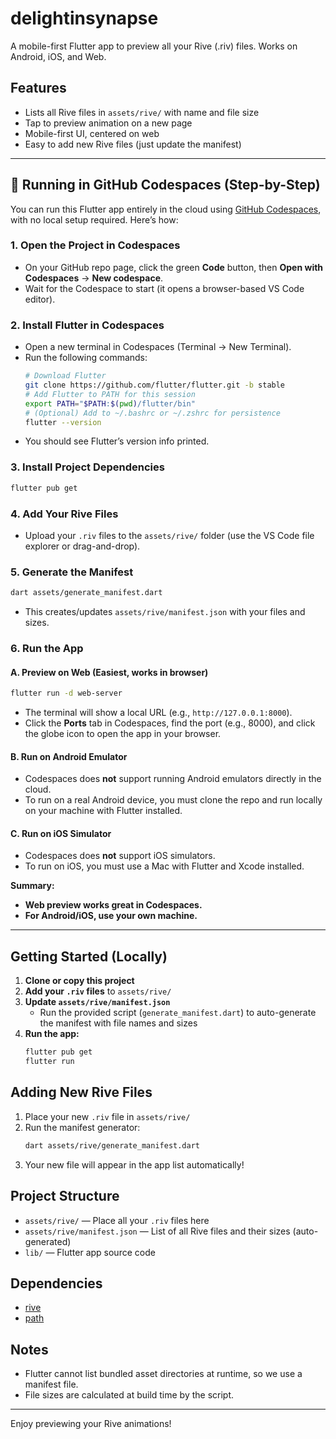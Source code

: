# delightinsynapse

A mobile-first Flutter app to preview all your Rive (.riv) files. Works on Android, iOS, and Web.

## Features

- Lists all Rive files in `assets/rive/` with name and file size
- Tap to preview animation on a new page
- Mobile-first UI, centered on web
- Easy to add new Rive files (just update the manifest)

---

## 🚀 Running in GitHub Codespaces (Step-by-Step)

You can run this Flutter app entirely in the cloud using [GitHub Codespaces](https://github.com/features/codespaces), with no local setup required. Here’s how:

### 1. **Open the Project in Codespaces**

- On your GitHub repo page, click the green **Code** button, then **Open with Codespaces** → **New codespace**.
- Wait for the Codespace to start (it opens a browser-based VS Code editor).

### 2. **Install Flutter in Codespaces**

- Open a new terminal in Codespaces (Terminal → New Terminal).
- Run the following commands:
  ```sh
  # Download Flutter
  git clone https://github.com/flutter/flutter.git -b stable
  # Add Flutter to PATH for this session
  export PATH="$PATH:$(pwd)/flutter/bin"
  # (Optional) Add to ~/.bashrc or ~/.zshrc for persistence
  flutter --version
  ```
- You should see Flutter’s version info printed.

### 3. **Install Project Dependencies**

```sh
flutter pub get
```

### 4. **Add Your Rive Files**

- Upload your `.riv` files to the `assets/rive/` folder (use the VS Code file explorer or drag-and-drop).

### 5. **Generate the Manifest**

```sh
dart assets/generate_manifest.dart
```

- This creates/updates `assets/rive/manifest.json` with your files and sizes.

### 6. **Run the App**

#### **A. Preview on Web (Easiest, works in browser)**

```sh
flutter run -d web-server
```

- The terminal will show a local URL (e.g., `http://127.0.0.1:8000`).
- Click the **Ports** tab in Codespaces, find the port (e.g., 8000), and click the globe icon to open the app in your browser.

#### **B. Run on Android Emulator**

- Codespaces does **not** support running Android emulators directly in the cloud.
- To run on a real Android device, you must clone the repo and run locally on your machine with Flutter installed.

#### **C. Run on iOS Simulator**

- Codespaces does **not** support iOS simulators.
- To run on iOS, you must use a Mac with Flutter and Xcode installed.

**Summary:**

- **Web preview works great in Codespaces.**
- **For Android/iOS, use your own machine.**

---

## Getting Started (Locally)

1. **Clone or copy this project**
2. **Add your `.riv` files** to `assets/rive/`
3. **Update `assets/rive/manifest.json`**
   - Run the provided script (`generate_manifest.dart`) to auto-generate the manifest with file names and sizes
4. **Run the app:**
   ```sh
   flutter pub get
   flutter run
   ```

## Adding New Rive Files

1. Place your new `.riv` file in `assets/rive/`
2. Run the manifest generator:
   ```sh
   dart assets/rive/generate_manifest.dart
   ```
3. Your new file will appear in the app list automatically!

## Project Structure

- `assets/rive/` — Place all your `.riv` files here
- `assets/rive/manifest.json` — List of all Rive files and their sizes (auto-generated)
- `lib/` — Flutter app source code

## Dependencies

- [rive](https://pub.dev/packages/rive)
- [path](https://pub.dev/packages/path)

## Notes

- Flutter cannot list bundled asset directories at runtime, so we use a manifest file.
- File sizes are calculated at build time by the script.

---

Enjoy previewing your Rive animations!
